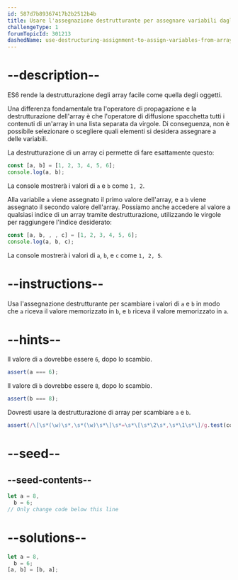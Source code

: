 ```yaml
---
id: 587d7b89367417b2b2512b4b
title: Usare l'assegnazione destrutturante per assegnare variabili dagli array
challengeType: 1
forumTopicId: 301213
dashedName: use-destructuring-assignment-to-assign-variables-from-arrays
---
```


# --description--

ES6 rende la destrutturazione degli array facile come quella degli oggetti.

Una differenza fondamentale tra l'operatore di propagazione e la destrutturazione dell'array è che l'operatore di diffusione spacchetta tutti i contenuti di un'array in una lista separata da virgole. Di conseguenza, non è possibile selezionare o scegliere quali elementi si desidera assegnare a delle variabili.

La destrutturazione di un array ci permette di fare esattamente questo:

```js
const [a, b] = [1, 2, 3, 4, 5, 6];
console.log(a, b);
```

La console mostrerà i valori di `a` e `b` come `1, 2`.

Alla variabile `a` viene assegnato il primo valore dell'array, e a `b` viene assegnato il secondo valore dell'array. Possiamo anche accedere al valore a qualsiasi indice di un array tramite destrutturazione, utilizzando le virgole per raggiungere l'indice desiderato:

```js
const [a, b, , , c] = [1, 2, 3, 4, 5, 6];
console.log(a, b, c);
```

La console mostrerà i valori di `a`, `b`, e `c` come `1, 2, 5`.

# --instructions--

Usa l'assegnazione destrutturante per scambiare i valori di `a` e `b` in modo che `a` riceva il valore memorizzato in `b`, e `b` riceva il valore memorizzato in `a`.

# --hints--

Il valore di `a` dovrebbe essere `6`, dopo lo scambio.

```js
assert(a === 6);
```

Il valore di `b` dovrebbe essere `8`, dopo lo scambio.

```js
assert(b === 8);
```

Dovresti usare la destrutturazione di array per scambiare `a` e `b`.

```js
assert(/\[\s*(\w)\s*,\s*(\w)\s*\]\s*=\s*\[\s*\2\s*,\s*\1\s*\]/g.test(code));
```

# --seed--

## --seed-contents--

```js
let a = 8,
  b = 6;
// Only change code below this line
```

# --solutions--

```js
let a = 8,
  b = 6;
[a, b] = [b, a];
```
